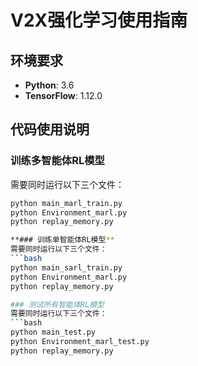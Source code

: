 # V2X强化学习使用指南

## 环境要求
- **Python**: 3.6
- **TensorFlow**: 1.12.0

## 代码使用说明

### 训练多智能体RL模型
需要同时运行以下三个文件：
```bash
python main_marl_train.py
python Environment_marl.py 
python replay_memory.py

**### 训练单智能体RL模型**
需要同时运行以下三个文件：
```bash
python main_sarl_train.py
python Environment_marl.py 
python replay_memory.py

### 测试所有智能体RL模型
需要同时运行以下三个文件：
```bash
python main_test.py
python Environment_marl_test.py
python replay_memory.py
